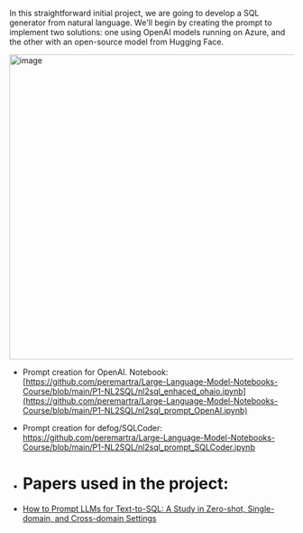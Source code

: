 In this straightforward initial project, we are going to develop a SQL generator from natural language. We'll begin by creating the prompt to implement two solutions: one using OpenAI models running on Azure, and the other with an open-source model from Hugging Face.

<img width="540" alt="image" src="https://github.com/peremartra/Large-Language-Model-Notebooks-Course/assets/7319142/98b926c8-b4d7-4bb7-9ce2-0d87b9d29f72">


* Prompt creation for OpenAI. Notebook: [https://github.com/peremartra/Large-Language-Model-Notebooks-Course/blob/main/P1-NL2SQL/nl2sql_enhaced_ohaio.ipynb](https://github.com/peremartra/Large-Language-Model-Notebooks-Course/blob/main/P1-NL2SQL/nl2sql_prompt_OpenAI.ipynb)
* Prompt creation for defog/SQLCoder: https://github.com/peremartra/Large-Language-Model-Notebooks-Course/blob/main/P1-NL2SQL/nl2sql_prompt_SQLCoder.ipynb

* # Papers used in the project:
* [How to Prompt LLMs for Text-to-SQL: A Study in Zero-shot, Single-domain, and Cross-domain Settings](https://arxiv.org/abs/2305.11853)
